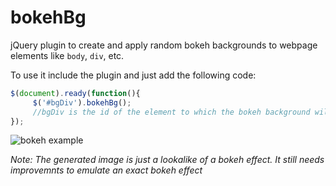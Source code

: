 bokehBg
=======

jQuery plugin to create and apply random bokeh backgrounds to webpage elements like `body`, `div`, etc.

To use it include the plugin and just add the following code:

  ```javascript
  $(document).ready(function(){
       $('#bgDiv').bokehBg(); 
       //bgDiv is the id of the element to which the bokeh background will be applied
  });
  ```
  
  ![bokeh example][bokehbg]
  
  [bokehbg]:http://hbmdev.net/uplds/bokehbg.png "Bokeh Background"
  
  *Note: The generated image is just a lookalike of a bokeh effect. It still needs improvemnts to emulate an exact bokeh effect*

